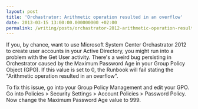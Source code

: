 ```yaml
---
layout: post
title: 'Orchastrator: Arithmetic operation resulted in an overflow'
date: 2013-03-15 13:00:00.000000000 +02:00
permalink: /writing/posts/orchastrator-2012-arithmetic-operation-resulted-overflow/
---
```

If you, by chance, want to use Microsoft System Center Orchastrator 2012 to create user accounts in your Active Directory, you might run into a problem with the Get User activity. There's a weird bug persisting in Orchestrator caused by the Maximum Password Age in your Group Policy Object (GPO). If this value is set to 0, the Runbook will fail stating the "Arithmetic operation resulted in an overflow".

<!-- more -->

To fix this issue, go into your Group Policy Management and edit your GPO. Go into Policies > Security Settings > Account Policies > Password Policy. Now change the Maximum Password Age value to 999.
